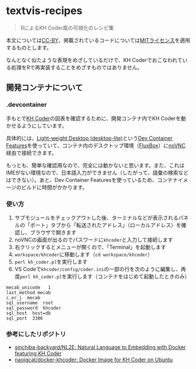 # textvis-recipes

> RによるKH Coder風の可視化のレシピ集

本文については[CC-BY](https://creativecommons.org/licenses/by/4.0/)、掲載されているコードについては[MITライセンス](https://github.com/paithiov909/textvis-recipes/blob/main/LICENSE.md)を適用するものとします。

なんとなく似たような表現をめざしているだけで、KH Coderでおこなわれている処理をRで再実装することをめざすものではありません。

## 開発コンテナについて

### .devcontainer

手もとで[KH Coder](https://github.com/ko-ichi-h/khcoder)の図表を確認するために、開発コンテナ内でKH Coderを動かせるようにしています。

具体的には、[Light-weight Desktop (desktop-lite)](https://github.com/devcontainers/features/tree/main/src/desktop-lite)という[Dev Container Features](https://containers.dev/features)を使っていて、コンテナ内のデスクトップ環境（[FluxBox](http://fluxbox.org/)）に[noVNC](https://novnc.com/)経由で接続できます。

もっとも、簡単な確認用なので、完全には動かないと思います。また、これはIMEがない環境なので、日本語入力ができません（したがって、語彙の検索などはできない）。あと、Dev Container Featuresを使っているため、コンテナイメージのビルドに時間がかかります。

### 使い方

1. サブモジュールをチェックアウトした後、ターミナルなどが表示されるパネルの「ポート」タブから「転送されたアドレス」（ローカルアドレス）を確認し、ブラウザで開きます
2. noVNCの画面が出るのでパスワードに`khcoder`と入力して接続します
3. 右クリックするとメニューが開くので、「Terminal」を起動します
4. `workspace/khcoder`に移動します（`cd workspace/khcoder`）
5. `perl kh_coder.pl`を実行します
6. VS Codeで`khcoder/config/coder.ini`の一部の行を次のように編集し、再度`perl kh_coder.pl`を実行します（コンテナをはじめて起動したときのみ）

```
mecab_unicode	1
last_method mecab
c_or_j  mecab
sql_username  root
sql_password  khcoder
sql_host  host=db
sql_port  3306
```

### 参考にしたリポジトリ

- [sinchiba-backyard/NL2E: Natural Language to Embedding with Docker featuring KH Coder](https://github.com/sinchiba-backyard/NL2E)
- [naoigcat/docker-khcoder: Docker Image for KH Coder on Ubuntu](https://github.com/naoigcat/docker-khcoder)
